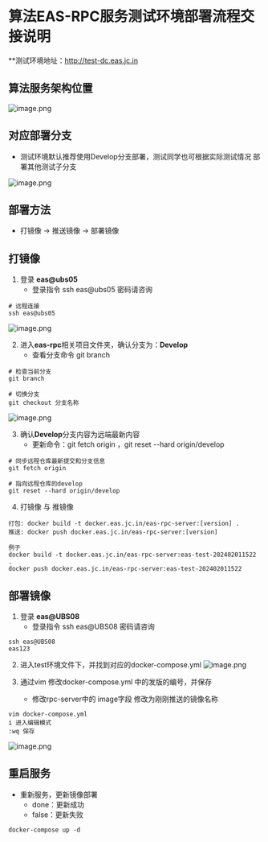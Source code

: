 
# 算法EAS-RPC服务测试环境部署流程交接说明

**测试环境地址：http://test-dc.eas.jc.in  

## 算法服务架构位置   

![image.png](https://cdn.nlark.com/yuque/0/2024/png/22783797/1706838761556-02f8ee2c-8c43-4b02-81f3-bc04c689281d.png?x-oss-process=image%2Fwatermark%2Ctype_d3F5LW1pY3JvaGVp%2Csize_26%2Ctext_c3BlY2hvLXd4Yw%3D%3D%2Ccolor_FFFFFF%2Cshadow_50%2Ct_80%2Cg_se%2Cx_10%2Cy_10)

  

## 对应部署分支

- 测试环境默认推荐使用Develop分支部署，测试同学也可根据实际测试情况 部署其他测试子分支  

![image.png](https://cdn.nlark.com/yuque/0/2024/png/22783797/1706838890189-65ea357e-018c-4d78-8e91-d34218d6a1d9.png?x-oss-process=image%2Fwatermark%2Ctype_d3F5LW1pY3JvaGVp%2Csize_24%2Ctext_c3BlY2hvLXd4Yw%3D%3D%2Ccolor_FFFFFF%2Cshadow_50%2Ct_80%2Cg_se%2Cx_10%2Cy_10)


## 部署方法  

- 打镜像 -> 推送镜像 -> 部署镜像  
  
## 打镜像  

1. 登录 **eas@ubs05**  
	- 登录指令 ssh eas@ubs05 密码请咨询  
```
# 远程连接
ssh eas@ubs05
```
![image.png](https://cdn.nlark.com/yuque/0/2024/png/22783797/1706839307608-aada1d0f-4f06-4e15-8d31-9548d54c3000.png?x-oss-process=image%2Fwatermark%2Ctype_d3F5LW1pY3JvaGVp%2Csize_12%2Ctext_c3BlY2hvLXd4Yw%3D%3D%2Ccolor_FFFFFF%2Cshadow_50%2Ct_80%2Cg_se%2Cx_10%2Cy_10)

2. 进入**eas-rpc**相关项目文件夹，确认分支为：**Develop** 
	- 查看分支命令 git branch
```
# 检查当前分支
git branch

# 切换分支
git checkout 分支名称
```
![image.png](https://cdn.nlark.com/yuque/0/2024/png/22783797/1706839478618-ff1a6e2b-0c23-436e-bfaa-7be8d23ea410.png?x-oss-process=image%2Fwatermark%2Ctype_d3F5LW1pY3JvaGVp%2Csize_16%2Ctext_c3BlY2hvLXd4Yw%3D%3D%2Ccolor_FFFFFF%2Cshadow_50%2Ct_80%2Cg_se%2Cx_10%2Cy_10)

3. 确认**Develop**分支内容为远端最新内容  
	- 更新命令：git fetch origin ，git reset --hard origin/develop
```
# 同步远程仓库最新提交和分支信息
git fetch origin

# 指向远程仓库的develop
git reset --hard origin/develop
```

4. 打镜像 与 推镜像  
```
打包: docker build -t docker.eas.jc.in/eas-rpc-server:[version] .
推送: docker push docker.eas.jc.in/eas-rpc-server:[version]

例子
docker build -t docker.eas.jc.in/eas-rpc-server:eas-test-202402011522 .
docker push docker.eas.jc.in/eas-rpc-server:eas-test-202402011522
```


## 部署镜像  
1. 登录 **eas@UBS08**  
	- 登录指令 ssh eas@UBS08 密码请咨询  
```
ssh eas@UBS08
eas123
```

2. 进入test环境文件下，并找到对应的docker-compose.yml
![image.png](https://cdn.nlark.com/yuque/0/2024/png/22783797/1706843448063-9b4243eb-a9df-4673-8db2-7852bfb82655.png?x-oss-process=image%2Fwatermark%2Ctype_d3F5LW1pY3JvaGVp%2Csize_12%2Ctext_c3BlY2hvLXd4Yw%3D%3D%2Ccolor_FFFFFF%2Cshadow_50%2Ct_80%2Cg_se%2Cx_10%2Cy_10)

3. 通过vim 修改docker-compose.yml 中的发版的编号，并保存  
	- 修改rpc-server中的 image字段 修改为刚刚推送的镜像名称  

```
vim docker-compose.yml
i 进入编辑模式
:wq 保存
```

![image.png](https://cdn.nlark.com/yuque/0/2024/png/22783797/1706843602203-1c20b9f3-1602-4d4b-a1e6-83b62bb57ed3.png?x-oss-process=image%2Fwatermark%2Ctype_d3F5LW1pY3JvaGVp%2Csize_16%2Ctext_c3BlY2hvLXd4Yw%3D%3D%2Ccolor_FFFFFF%2Cshadow_50%2Ct_80%2Cg_se%2Cx_10%2Cy_10)

## 重启服务
- 重新服务，更新镜像部署
	- done：更新成功
	- false：更新失败
```
docker-compose up -d
```

